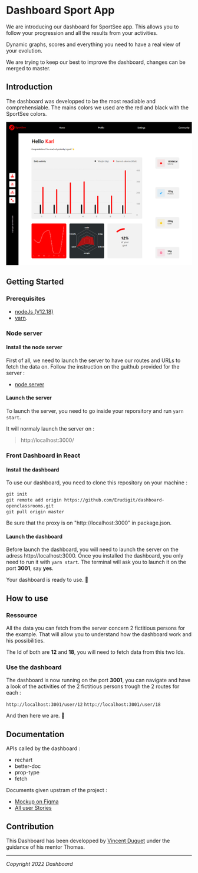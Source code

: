 # Dashboard Sport App

We are introducing our dashboard for SportSee app. This allows you to follow your progression and all the results from your activities. 

Dynamic graphs, scores and everything you need to have a real view of your evolution.

We are trying to keep our best to improve the dashboard, changes can be merged to master.

## Introduction

The dashboard was developped to be the most readiable and comprehensiable. The mains colors we used are the red and black with the SportSee colors.

![Image of the dashboard](/src/assets/dashboard-screen.png)

## Getting Started

### Prerequisites

- [nodeJs (V12.18)](https://nodejs.org/en/)
- [yarn](https://yarnpkg.com/).

### Node server

#### Install the node server

First of all, we need to launch the server to have our routes and URLs to fetch the data on. Follow the instruction on the guithub provided for the server : 

- [node server](https://github.com/OpenClassrooms-Student-Center/P9-front-end-dashboard)

#### Launch the server

To launch the server, you need to go inside your reporsitory and run `yarn start`.

It will normaly launch the server on :
> http://localhost:3000/

### Front Dashboard in React

#### Install the dashboard

To use our dashboard, you need to clone this repository on your machine :
```
git init
git remote add origin https://github.com/Erudigit/dashboard-openclassrooms.git
git pull origin master
```
Be sure that the proxy is on "http://localhost:3000" in package.json.

#### Launch the dashboard

Before launch the dashboard, you will need to launch the server on the adress http://localhost:3000.
Once you installed the dashboard, you only need to run it with `yarn start`.
The terminal will ask you to launch it on the port **3001**, say **yes**.

Your dashboard is ready to use. 🎉

## How to use

### Ressource

All the data you can fetch from the server concern 2 fictitious persons for the example. That will allow you to understand how the dashboard work and his possibilities.

The Id of both are **12** and **18**, you will need to fetch data from this two Ids.

### Use the dashboard

The dashboard is now running on the port **3001**, you can navigate and have a look of the activities of the 2 fictitious persons trough the 2 routes for each : 

`http://localhost:3001/user/12`
`http://localhost:3001/user/18`

And then here we are. 🥳


## Documentation

APIs called by the dashboard : 
- rechart
- better-doc
- prop-type
- fetch

Documents given upstram of the project : 
- [Mockup on Figma](https://www.figma.com/file/EUeLaIjt4cf9bZb1hexM6y/UI-design-Sportify-EN?node-id=1%3A2)
- [All user Stories](https://www.notion.so/Dashboard-SportSee-app-7b85195904ab497f8930a56d0f1b2c1e?p=219ee9175c6f40a597fba28dee07a6c3&pm=s)

## Contribution 

This Dashboard has been developped by [Vincent Duguet](https://github.com/Erudigit) under the guidance of his mentor Thomas. 

---

*Copyright 2022 Dashboard*

<!-- How to launch and use the app -->
<!-- Version of node -->
<!-- Include the api we used -->

<!-- https://reactjs.org/docs/typechecking-with-proptypes.html#function-components -->
<!-- https://www.inkoop.io/blog/a-guide-to-js-docs-for-react-js/ -->
<!-- First install jsDoc (globally) : https://www.npmjs.com/package/jsdoc -->
<!-- Then library for component (inside the application) : https://www.npmjs.com/package/better-docs -> @component -->
<!-- Write the command to generate -->